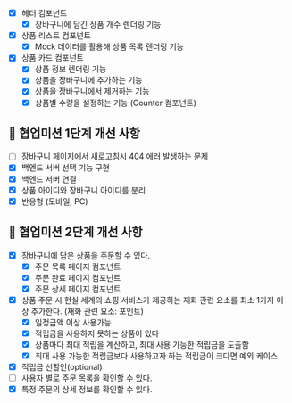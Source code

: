 - [x] 헤더 컴포넌트
  - [x] 장바구니에 담긴 상품 개수 렌더링 기능
- [x] 상품 리스트 컴포넌트
  - [x] Mock 데이터를 활용해 상품 목록 렌더링 기능
- [x] 상품 카드 컴포넌트
  - [x] 상품 정보 렌더링 기능
  - [x] 상품을 장바구니에 추가하는 기능
  - [x] 상품을 장바구니에서 제거하는 기능
  - [x] 상품별 수량을 설정하는 기능 (Counter 컴포넌트)

## 👊 협업미션 1단계 개선 사항

- [ ] 장바구니 페이지에서 새로고침시 404 에러 발생하는 문제
- [x] 백엔드 서버 선택 기능 구현
- [x] 백엔드 서버 연결
- [x] 상품 아이디와 장바구니 아이디를 분리
- [x] 반응형 (모바일, PC)

## 👊 협업미션 2단계 개선 사항

- [x] 장바구니에 담은 상품을 주문할 수 있다.
  - [x] 주문 목록 페이지 컴포넌트
  - [x] 주문 완료 페이지 컴포넌트
  - [x] 주문 상세 페이지 컴포넌트
- [x] 상품 주문 시 현실 세계의 쇼핑 서비스가 제공하는 재화 관련 요소를 최소 1가지 이상 추가한다. (재화 관련 요소: 포인트)
  - [x] 일정금액 이상 사용가능
  - [x] 적립금을 사용하지 못하는 상품이 있다
  - [x] 상품마다 최대 적립을 계산하고, 최대 사용 가능한 적립금을 도출함
  - [x] 최대 사용 가능한 적립금보다 사용하고자 하는 적립금이 크다면 예외 케이스
- [x] 적립금 선할인(optional)
- [ ] 사용자 별로 주문 목록을 확인할 수 있다.
- [x] 특정 주문의 상세 정보를 확인할 수 있다.
